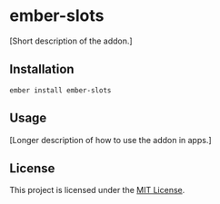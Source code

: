 ember-slots
==============================================================================

[Short description of the addon.]

Installation
------------------------------------------------------------------------------

```
ember install ember-slots
```


Usage
------------------------------------------------------------------------------

[Longer description of how to use the addon in apps.]


License
------------------------------------------------------------------------------

This project is licensed under the [MIT License](LICENSE.md).

